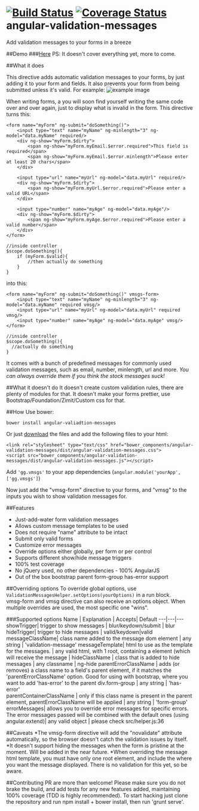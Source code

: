 [![Build Status](https://travis-ci.org/GabiGrin/angular-validation-messages.svg?branch=master)](https://travis-ci.org/GabiGrin/angular-validation-messages)
[![Coverage Status](https://coveralls.io/repos/GabiGrin/angular-validation-messages/badge.png?branch=master)](https://coveralls.io/r/GabiGrin/angular-validation-messages?branch=master)
angular-validation-messages
===========================

Add validation messages to your forms in a breeze

##Demo
###[Here](http://gabigrin.github.io/angular-validation-messages/)
PS: It doesn't cover everything yet, more to come.

##What it does

This directive adds automatic validation messages to your forms, by just adding it to your form and fields.
It also prevents your form from being submitted unless it's valid.
For example: 
![example image](http://s27.postimg.org/amxtpgwsz/Screen_Shot_2014_11_25_at_10_56_40_PM.png)

When writing forms, a you will soon find yourself writing the same code over and over again, just to display what is invalid in the form.
This directive turns this:
```
<form name="myForm" ng-submit="doSomething()">
    <input type="text" name="myName" ng-minlength="3" ng-model="data.myName" required/>
    <div ng-show="myForm.$dirty">
        <span ng-show="myForm.myEmail.$error.required">This field is required</span>
        <span ng-show="myForm.myEmail.$error.minlength">Please enter at least 20 chars</span>
    </div>
    
    <input type="url" name="myUrl" ng-model="data.myUrl" required/>
    <div ng-show="myForm.$dirty">
        <span ng-show="myForm.myUrl.$error.required">Please enter a valid URL</span>
    </div>
    
    <input type="number" name="myAge" ng-model="data.myAge"/>
    <div ng-show="myForm.$dirty">
        <span ng-show="myForm.myAge.$error.required">Please enter a valid number</span>
    </div>
</form>

//inside controller
$scope.doSomething(){
    if (myForm.$valid){
        //then actually do something
    }
}
```

into this:
```
<form name="myForm" ng-submit="doSomething()" vmsgs-form>
    <input type="text" name="myName" ng-minlength="3" ng-model="data.myName" required vmsg/>
    <input type="url" name="myUrl" ng-model="data.myUrl" required vmsg/>
    <input type="number" name="myAge" ng-model="data.myAge" vmsg/>
</form>

//inside controller
$scope.doSomething(){
  //actually do something
}
```

It comes with a bunch of predefined messages for commonly used validation messages, such as email, number, minlength, url and more. _You can always override them if you think the stock messages suck!_

##What it doesn't do
It doesn't create custom validation rules, there are plenty of modules for that.
It doesn't make your forms prettier, use Bootstrap/Foundation/Zimit/Custom css for that.

##How
Use bower:
```
bower install angular-valiadtion-messages
```
Or just [download](https://github.com/GabiGrin/angular-validation-messages/archive/master.zip) the files and add the following files to your html:
```
<link rel="stylesheet" type="text/css" href="bower_components/angular-validation-messages/dist/angular-validation-messages.css">
<script src="bower_components/angular-validation-messages/dist/angular-validation-messages.js"></script>
```
Add `'gg.vmsgs'` to your app dependencies (`angular.module('yourApp', ['gg.vmsgs']`)

Now just add the "vmsg-form" directive to your forms, and "vmsg" to the inputs you wish to show validation messages for.

##Features
* Just-add-water form validation messages
* Allows custom message templates to be used
* Does not require "name" attribute to be intact
* Submit only valid forms
* Customize error messages 
* Override options either globally, per form or per control
* Supports different show/hide message triggers
* 100% test coverage
* No jQuery used, no other dependencies - 100% AngularJS
* Out of the box bootstrap parent form-group has-error support

##Overriding options
To override global options, use `ValidationMessagesHelper.setOptions(yourOptions)` in a run block.  
vmsg-form and vmsg directive can also receive an options object. When multiple overrides are used, the most specific one "wins".

###Supported options
Name | Explanation | Accepts| Default
---|---|---
showTrigger| trigger to show messages | blur/keydown/submit | blur
hideTrigger| trigger to hide messages | valid/keydown|valid
messageClassName| class name added to the message dom element | any string | 'validation-message'
messageTemplate| html to use as the template for the messages. | any valid html, with 1 root, containing a <msg></msg> element (which will receive the message | <span><msg></msg></span>
hideClassName | class that is added to hide messages | any classname | ng-hide
parentErrorClassName | adds (or removes) a class name to a field's parent element, if it matches the 'parentErrorClassName' option. Good for using with bootstrap, where you want to add 'has-error' to the parent div.form-group | any string | 'has-error'  
parentContainerClassName | only if this class name is present in the parent element, parentErrorClassName will be applied | any string | 'form-group'
errorMessages| allows you to override error messages for specific errors. The error messages passed will be combined with the default ones (using angular.extend)| any valid object | please check src/helper.js:36 

##Caveats
*The vmsg-form directive will add the "novalidate" attribute automatically, so the browser doesn't catch the validation issues by itself.
*It doesn't support hiding the messages when the form is pristine at the moment. Will be added in the near future.
*When overriding the message html template, you must have only one root element, and include the <msg></msg> where you want the message displayed. There is no validation for this yet, so be aware.

##Contributing
PR are more than welcome!
Please make sure you do not brake the build, and add tests for any new features added, maintaining 100% coverage (TDD is highly recommended).
To start hacking just clone the repository and run npm install + bower install, then run 'grunt serve'.

